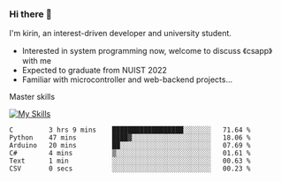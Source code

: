 ### Hi there 👋

<!--
**codeYongqi/codeYongqi** is a ✨ _special_ ✨ repository because its `README.md` (this file) appears on your GitHub profile.

Here are some ideas to get you started:

- 🔭 I’m currently working on ...
- 🌱 I’m currently learning ...
- 👯 I’m looking to collaborate on ...
- 🤔 I’m looking for help with ...
- 💬 Ask me about ...
- 📫 How to reach me: ...
- 😄 Pronouns: ...
- ⚡ Fun fact: ...
-->
I'm kirin, an interest-driven developer and university student.
- Interested in system programming now, welcome to discuss 《csapp》 with me
- Expected to graduate from NUIST 2022
- Familiar with microcontroller and web-backend projects...

Master skills

[![My Skills](https://skillicons.dev/icons?i=nodejs,java,js,html,vue,docker,vim,linux,git)](https://skillicons.dev)

<!--START_SECTION:waka-->

```text
C         3 hrs 9 mins    ██████████████████░░░░░░░   71.64 %
Python    47 mins         ████▓░░░░░░░░░░░░░░░░░░░░   18.06 %
Arduino   20 mins         ██░░░░░░░░░░░░░░░░░░░░░░░   07.69 %
C#        4 mins          ▒░░░░░░░░░░░░░░░░░░░░░░░░   01.61 %
Text      1 min           ░░░░░░░░░░░░░░░░░░░░░░░░░   00.63 %
CSV       0 secs          ░░░░░░░░░░░░░░░░░░░░░░░░░   00.23 %
```

<!--END_SECTION:waka-->

